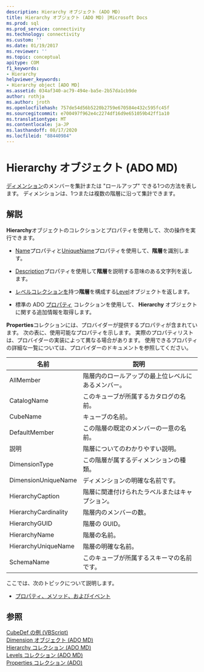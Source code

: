 ```yaml
---
description: Hierarchy オブジェクト (ADO MD)
title: Hierarchy オブジェクト (ADO MD) |Microsoft Docs
ms.prod: sql
ms.prod_service: connectivity
ms.technology: connectivity
ms.custom: ''
ms.date: 01/19/2017
ms.reviewer: ''
ms.topic: conceptual
apitype: COM
f1_keywords:
- Hierarchy
helpviewer_keywords:
- Hierarchy object [ADO MD]
ms.assetid: 034af340-ac79-494e-ba5e-2b57da1cb9de
author: rothja
ms.author: jroth
ms.openlocfilehash: 757de54d56b5220b2759e670584e432c595fc45f
ms.sourcegitcommit: e700497f962e4c2274df16d9e651059b42ff1a10
ms.translationtype: MT
ms.contentlocale: ja-JP
ms.lasthandoff: 08/17/2020
ms.locfileid: "88440984"
---
```

# <a name="hierarchy-object-ado-md"></a>Hierarchy オブジェクト (ADO MD)
[ディメンション](../../../ado/reference/ado-md-api/dimension-object-ado-md.md)のメンバーを集計または "ロールアップ" できる1つの方法を表します。 ディメンションは、1つまたは複数の階層に沿って集計できます。  
  
## <a name="remarks"></a>解説  
 **Hierarchy**オブジェクトのコレクションとプロパティを使用して、次の操作を実行できます。  
  
-   [Name](../../../ado/reference/ado-md-api/name-property-ado-md.md)プロパティと[UniqueName](../../../ado/reference/ado-md-api/uniquename-property-ado-md.md)プロパティを使用して、**階層**を識別します。  
  
-   [Description](../../../ado/reference/ado-md-api/description-property-ado-md.md)プロパティを使用して**階層**を説明する意味のある文字列を返します。  
  
-   [レベルコレクションを](../../../ado/reference/ado-md-api/levels-collection-ado-md.md)持つ**階層**を構成する[Level](../../../ado/reference/ado-md-api/level-object-ado-md.md)オブジェクトを返します。  
  
-   標準の ADO [プロパティ](../../../ado/reference/ado-api/properties-collection-ado.md) コレクションを使用して、 **Hierarchy** オブジェクトに関する追加情報を取得します。  
  
 **Properties**コレクションには、プロバイダーが提供するプロパティが含まれています。 次の表に、使用可能なプロパティを示します。 実際のプロパティリストは、プロバイダーの実装によって異なる場合があります。 使用できるプロパティの詳細な一覧については、プロバイダーのドキュメントを参照してください。  
  
|名前|説明|  
|----------|-----------------|  
|AllMember|階層内のロールアップの最上位レベルにあるメンバー。|  
|CatalogName|このキューブが所属するカタログの名前。|  
|CubeName|キューブの名前。|  
|DefaultMember|この階層の既定のメンバーの一意の名前。|  
|説明|階層についてのわかりやすい説明。|  
|DimensionType|この階層が属するディメンションの種類。|  
|DimensionUniqueName|ディメンションの明確な名前です。|  
|HierarchyCaption|階層に関連付けられたラベルまたはキャプション。|  
|HierarchyCardinality|階層内のメンバーの数。|  
|HierarchyGUID|階層の GUID。|  
|HierarchyName|階層の名前。|  
|HierarchyUniqueName|階層の明確な名前。|  
|SchemaName|このキューブが所属するスキーマの名前です。|  
  
 ここでは、次のトピックについて説明します。  
  
-   [プロパティ、メソッド、およびイベント](../../../ado/reference/ado-md-api/hierarchy-object-properties-methods-and-events.md)  
  
## <a name="see-also"></a>参照  
 [CubeDef の例 (VBScript)](../../../ado/reference/ado-md-api/cubedef-example-vbscript.md)   
 [Dimension オブジェクト (ADO MD)](../../../ado/reference/ado-md-api/dimension-object-ado-md.md)   
 [Hierarchy コレクション (ADO MD)](../../../ado/reference/ado-md-api/hierarchies-collection-ado-md.md)   
 [Levels コレクション (ADO MD)](../../../ado/reference/ado-md-api/levels-collection-ado-md.md)   
 [Properties コレクション (ADO)](../../../ado/reference/ado-api/properties-collection-ado.md)
